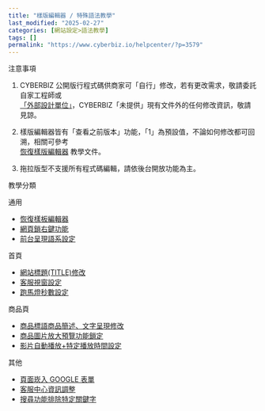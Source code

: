 ```yaml
---
title: "樣版編輯器 / 特殊語法教學"
last_modified: "2025-02-27"
categories: [網站設定>語法教學]
tags: []
permalink: "https://www.cyberbiz.io/helpcenter/?p=3579"
---
```


注意事項

1. CYBERBIZ 公開版行程式碼供商家可「自行」修改，若有更改需求，敬請委託自家工程師或  
[「外部設計單位」](https://docs.google.com/spreadsheets/d/1uvrqOE10xyMVPvUctgOw9HddT9wbty5ZCNnBQCpmlMI/edit?usp=sharing)，CYBERBIZ「未提供」現有文件外的任何修改資訊，敬請見諒。

2. 樣版編輯器皆有「查看之前版本」功能，「1」為預設值，不論如何修改都可回溯，相關可參考  
[恢復樣版編輯器](https://www.cyberbiz.io/helpcenter/?p=3474) 教學文件。

3. 拖拉版型不支援所有程式碼編輯，請依後台開放功能為主。



教學分類

通用

* [恢復樣板編輯器](https://www.cyberbiz.io/helpcenter/?p=3474)
* [網頁鎖右鍵功能](https://www.cyberbiz.io/helpcenter/?p=3561)
* [前台呈現語系設定](
https://www.cyberbiz.io/helpcenter/?p=7260)

首頁

* [網站標題(TITLE)修改](https://www.cyberbiz.io/helpcenter/?p=3572)
* [客服視窗設定](https://www.cyberbiz.io/helpcenter/?p=3461)
* [跑馬燈秒數設定](https://www.cyberbiz.io/helpcenter/?p=3558)

商品頁

* [商品標語商品簡述、文字呈現修改](https://www.cyberbiz.io/helpcenter/?p=3545)
* [商品圖片放大預覽功能鎖定](https://www.cyberbiz.io/helpcenter/?p=3680)
* [影片自動播放+特定播放時間設定](https://www.cyberbiz.io/helpcenter/?p=3838)

其他

* [頁面崁入 GOOGLE 表單](https://www.cyberbiz.io/helpcenter/?p=3688)
* [客服中心資訊調整](https://www.cyberbiz.io/helpcenter/?p=3683)
* [搜尋功能排除特定關鍵字](https://www.cyberbiz.io/helpcenter/?p=3852)

